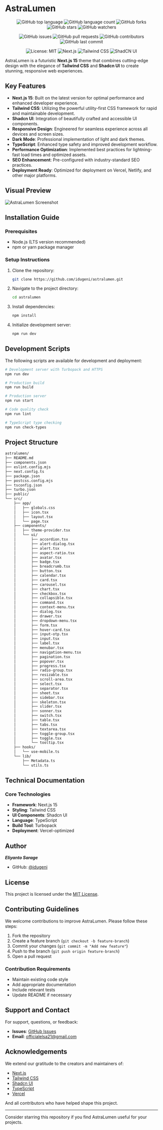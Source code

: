 # AstraLumen

<p align="center">
    <!-- Project Stats -->
    <img src="https://img.shields.io/github/languages/top/idugeni/astralumen" alt="GitHub top language">
    <img src="https://img.shields.io/github/languages/count/idugeni/astralumen" alt="GitHub language count">
    <img src="https://img.shields.io/github/forks/idugeni/astralumen?style=social" alt="GitHub forks">
    <img src="https://img.shields.io/github/stars/idugeni/astralumen?style=social" alt="GitHub stars">
    <img src="https://img.shields.io/github/watchers/idugeni/astralumen?style=social" alt="GitHub watchers">
</p>

<p align="center">
    <!-- Issues & PRs -->
    <img src="https://img.shields.io/github/issues/idugeni/astralumen" alt="GitHub issues">
    <img src="https://img.shields.io/github/issues-pr/idugeni/astralumen" alt="GitHub pull requests">
    <img src="https://img.shields.io/github/contributors/idugeni/astralumen" alt="GitHub contributors">
    <img src="https://img.shields.io/github/last-commit/idugeni/astralumen" alt="GitHub last commit">
</p>

<p align="center">
    <!-- Technology & License -->
    <img src="https://img.shields.io/badge/License-MIT-yellow.svg" alt="License: MIT">
    <img src="https://img.shields.io/badge/Next.js-15-blue" alt="Next.js">
    <img src="https://img.shields.io/badge/TailwindCSS-v4-blue" alt="Tailwind CSS">
    <img src="https://img.shields.io/badge/ShadCN_UI-v3-blue" alt="ShadCN UI">
</p>

AstraLumen is a futuristic **Next.js 15** theme that combines cutting-edge design with the elegance of **Tailwind CSS** and **Shadcn UI** to create stunning, responsive web experiences.

## Key Features

* **Next.js 15**: Built on the latest version for optimal performance and enhanced developer experience.
* **Tailwind CSS**: Utilizing the powerful utility-first CSS framework for rapid and maintainable development.
* **Shadcn UI**: Integration of beautifully crafted and accessible UI components.
* **Responsive Design**: Engineered for seamless experience across all devices and screen sizes.
* **Dark Mode**: Professional implementation of light and dark themes.
* **TypeScript**: Enhanced type safety and improved development workflow.
* **Performance Optimization**: Implemented best practices for lightning-fast load times and optimized assets.
* **SEO Enhancement**: Pre-configured with industry-standard SEO practices.
* **Deployment Ready**: Optimized for deployment on Vercel, Netlify, and other major platforms.

## Visual Preview

![AstraLumen Screenshot](/public/astralumen.png)

## Installation Guide

### Prerequisites

* Node.js (LTS version recommended)
* npm or yarn package manager

### Setup Instructions

1. Clone the repository:

    ```bash
    git clone https://github.com/idugeni/astralumen.git
    ```

2. Navigate to the project directory:

    ```bash
    cd astralumen
    ```

3. Install dependencies:

    ```bash
    npm install
    ```

4. Initialize development server:

    ```bash
    npm run dev
    ```

## Development Scripts

The following scripts are available for development and deployment:

```bash
# Development server with Turbopack and HTTPS
npm run dev

# Production build
npm run build

# Production server
npm run start

# Code quality check
npm run lint

# TypeScript type checking
npm run check-types
```

## Project Structure

```sh
astralumen/
├── README.md
├── components.json
├── eslint.config.mjs
├── next.config.ts
├── package.json
├── postcss.config.mjs
├── tsconfig.json
├── turbo.json
├── public/
└── src/
    ├── app/
    │   ├── globals.css
    │   ├── icon.tsx
    │   ├── layout.tsx
    │   └── page.tsx
    ├── components/
    │   ├── theme-provider.tsx
    │   └── ui/
    │       ├── accordion.tsx
    │       ├── alert-dialog.tsx
    │       ├── alert.tsx
    │       ├── aspect-ratio.tsx
    │       ├── avatar.tsx
    │       ├── badge.tsx
    │       ├── breadcrumb.tsx
    │       ├── button.tsx
    │       ├── calendar.tsx
    │       ├── card.tsx
    │       ├── carousel.tsx
    │       ├── chart.tsx
    │       ├── checkbox.tsx
    │       ├── collapsible.tsx
    │       ├── command.tsx
    │       ├── context-menu.tsx
    │       ├── dialog.tsx
    │       ├── drawer.tsx
    │       ├── dropdown-menu.tsx
    │       ├── form.tsx
    │       ├── hover-card.tsx
    │       ├── input-otp.tsx
    │       ├── input.tsx
    │       ├── label.tsx
    │       ├── menubar.tsx
    │       ├── navigation-menu.tsx
    │       ├── pagination.tsx
    │       ├── popover.tsx
    │       ├── progress.tsx
    │       ├── radio-group.tsx
    │       ├── resizable.tsx
    │       ├── scroll-area.tsx
    │       ├── select.tsx
    │       ├── separator.tsx
    │       ├── sheet.tsx
    │       ├── sidebar.tsx
    │       ├── skeleton.tsx
    │       ├── slider.tsx
    │       ├── sonner.tsx
    │       ├── switch.tsx
    │       ├── table.tsx
    │       ├── tabs.tsx
    │       ├── textarea.tsx
    │       ├── toggle-group.tsx
    │       ├── toggle.tsx
    │       └── tooltip.tsx
    ├── hooks/
    │   └── use-mobile.ts
    └── lib/
        ├── Metadata.ts
        └── utils.ts
```

## Technical Documentation

### Core Technologies

* **Framework**: Next.js 15
* **Styling**: Tailwind CSS
* **UI Components**: Shadcn UI
* **Language**: TypeScript
* **Build Tool**: Turbopack
* **Deployment**: Vercel-optimized

## Author

***Eliyanto Sarage***

* GitHub: [@idugeni](https://github.com/idugeni)

## License

This project is licensed under the [MIT License](https://opensource.org/licenses/MIT).

## Contributing Guidelines

We welcome contributions to improve AstraLumen. Please follow these steps:

1. Fork the repository
2. Create a feature branch (`git checkout -b feature-branch`)
3. Commit your changes (`git commit -m "Add new feature"`)
4. Push to the branch (`git push origin feature-branch`)
5. Open a pull request

### Contribution Requirements

* Maintain existing code style
* Add appropriate documentation
* Include relevant tests
* Update README if necessary

## Support and Contact

For support, questions, or feedback:

* **Issues**: [GitHub Issues](https://github.com/idugeni/astralumen/issues)
* **Email**: [officialelsa21@gmail.com](mailto:officialelsa21@gmail.com)

## Acknowledgements

We extend our gratitude to the creators and maintainers of:

* [Next.js](https://nextjs.org/)
* [Tailwind CSS](https://tailwindcss.com/)
* [Shadcn UI](https://ui.shadcn.com/)
* [TypeScript](https://www.typescriptlang.org/)
* [Vercel](https://vercel.com/)

And all contributors who have helped shape this project.

---

Consider starring this repository if you find AstraLumen useful for your projects.
